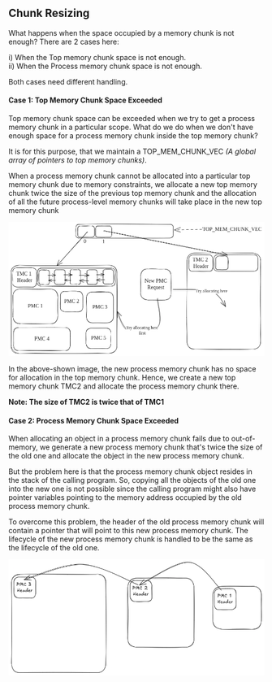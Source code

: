 ## Chunk Resizing

What happens when the space occupied by a memory chunk is not enough? There are 2 cases here:

i) When the Top memory chunk space is not enough.  
ii) When the Process memory chunk space is not enough.

Both cases need different handling.

#### Case 1: Top Memory Chunk Space Exceeded

Top memory chunk space can be exceeded when we try to get a process memory chunk in a particular scope. What do we do when we don't have enough space for a process memory chunk inside the top memory chunk?

It is for this purpose, that we maintain a TOP_MEM_CHUNK_VEC *(A global array of pointers to top memory chunks)*.

When a process memory chunk cannot be allocated into a particular top memory chunk due to memory constraints, we allocate a new top memory chunk twice the size of the previous top memory chunk and the allocation of all the future process-level memory chunks will take place in the new top memory chunk

![Top Memory Chunk Resizing](./static/images/Top-memorychunk-resizing.png)

In the above-shown image, the new process memory chunk has no space for allocation in the top memory chunk. Hence, we create a new top memory chunk TMC2 and allocate the process memory chunk there.

**Note: The size of TMC2 is twice that of TMC1**

#### Case 2: Process Memory Chunk Space Exceeded

When allocating an object in a process memory chunk fails due to out-of-memory, we generate a new process memory chunk that's twice the size of the old one and allocate the object in the new process memory chunk.

But the problem here is that the process memory chunk object resides in the stack of the calling program. So, copying all the objects of the old one into the new one is not possible since the calling program might also have pointer variables pointing to the memory address occupied by the old process memory chunk.

To overcome this problem, the header of the old process memory chunk will contain a pointer that will point to this new process memory chunk. The lifecycle of the new process memory chunk is handled to be the same as the lifecycle of the old one.

![Process Memory Chunk Resizing](./static/images/process-memorychunk-resizing.png)

